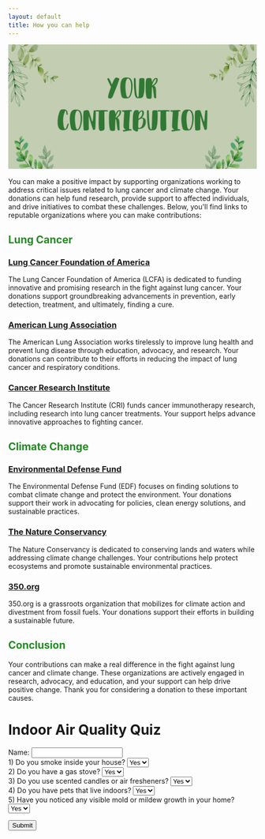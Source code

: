 ```yaml
---
layout: default
title: How you can help
---
```

![Alt text](images/DONATE.png)

<!-- Introduction and title of the page -->
You can make a positive impact by supporting organizations working to address critical issues related to lung cancer and climate change. Your donations can help fund research, provide support to affected individuals, and drive initiatives to combat these challenges. Below, you'll find links to reputable organizations where you can make contributions:

<!-- Explanation of how readers can contribute to the causes of lung cancer and climate change -->

## <span style="color: #228B22"> Lung Cancer </span>

<!-- Section title related to Lung Cancer -->

### [Lung Cancer Foundation of America](https://lcfamerica.org/donate/)
<!-- Organization 1: Lung Cancer Foundation of America -->
The Lung Cancer Foundation of America (LCFA) is dedicated to funding innovative and promising research in the fight against lung cancer. Your donations support groundbreaking advancements in prevention, early detection, treatment, and ultimately, finding a cure.

### [American Lung Association](https://www.lung.org/get-involved/ways-to-give)
<!-- Organization 2: American Lung Association -->
The American Lung Association works tirelessly to improve lung health and prevent lung disease through education, advocacy, and research. Your donations can contribute to their efforts in reducing the impact of lung cancer and respiratory conditions.

### [Cancer Research Institute](https://www.cancerresearch.org/join-the-cause/donate)
<!-- Organization 3: Cancer Research Institute -->
The Cancer Research Institute (CRI) funds cancer immunotherapy research, including research into lung cancer treatments. Your support helps advance innovative approaches to fighting cancer.

## <span style="color: #228B22"> Climate Change </span>

<!-- Section title related to Climate Change -->

### [Environmental Defense Fund](https://www.edf.org/give)
<!-- Organization 4: Environmental Defense Fund -->
The Environmental Defense Fund (EDF) focuses on finding solutions to combat climate change and protect the environment. Your donations support their work in advocating for policies, clean energy solutions, and sustainable practices.

### [The Nature Conservancy](https://www.nature.org/en-us/what-we-do/our-insights/perspectives/support-our-mission/)
<!-- Organization 5: The Nature Conservancy -->
The Nature Conservancy is dedicated to conserving lands and waters while addressing climate change challenges. Your contributions help protect ecosystems and promote sustainable environmental practices.

### [350.org](https://350.org/donate/)
<!-- Organization 6: 350.org -->
350.org is a grassroots organization that mobilizes for climate action and divestment from fossil fuels. Your donations support their efforts in building a sustainable future.

## <span style="color: #228B22"> Conclusion </span>

<!-- Conclusion section -->
Your contributions can make a real difference in the fight against lung cancer and climate change. These organizations are actively engaged in research, advocacy, and education, and your support can help drive positive change. Thank you for considering a donation to these important causes.

<html>
<head>
    <title>Indoor Air Quality Quiz</title>
</head>
<body>
    <h1>Indoor Air Quality Quiz</h1>

<div>
        <label for="userName">Name:</label>
        <input type="text" id="userName">
    </div>

<form id="quizForm">
        <div>
            <label for="smokeIndoors">1) Do you smoke inside your house?</label>
            <select id="smokeIndoors">
                <option value="yes">Yes</option>
                <option value="no">No</option>
            </select>
        </div>

 <div>
            <label for="gasStove">2) Do you have a gas stove?</label>
            <select id="gasStove">
                <option value="yes">Yes</option>
                <option value="no">No</option>
            </select>
        </div>

 <div>
            <label for="useAirFresheners">3) Do you use scented candles or air fresheners?</label>
            <select id="useAirFresheners">
                <option value="yes">Yes</option>
                <option value="no">No</option>
            </select>
        </div>

  <div>
            <label for="indoorPets">4) Do you have pets that live indoors?</label>
            <select id="indoorPets">
                <option value="yes">Yes</option>
                <option value="no">No</option>
            </select>
        </div>

 <div>
            <label for="moldMildew">5) Have you noticed any visible mold or mildew growth in your home?</label>
            <select id="moldMildew">
                <option value="yes">Yes</option>
                <option value="no">No</option>
            </select>
        </div>

<button id="submitBtn" type="button">Submit</button>
    </form>

<script>
        document.getElementById("submitBtn").addEventListener("click", () => {
            const userName = document.getElementById("userName").value;
            const score = 5 - getScore();
            alert(`Hello, ${userName}! Your score is ${score}. The less your score the better, so try being more environmentally friendly inside your house to reduce air pollution!!`);
        });

        function getScore() {
            let score = 0;
            const answers = ["smokeIndoors", "gasStove", "useAirFresheners", "indoorPets", "moldMildew"];
            answers.forEach(answerId => {
                const answer = document.getElementById(answerId).value;
                if (answer === "no") {
                    score += 1;
                }
            });
            return score;
        }
    </script>
</body>
</html>
